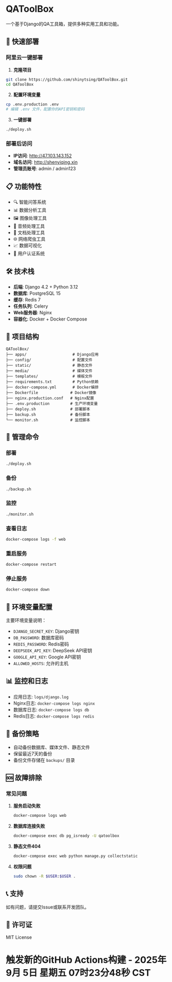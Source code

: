 # QAToolBox

一个基于Django的QA工具箱，提供多种实用工具和功能。

## 🚀 快速部署

### 阿里云一键部署

1. **克隆项目**
```bash
git clone https://github.com/shinytsing/QAToolBox.git
cd QAToolBox
```

2. **配置环境变量**
```bash
cp .env.production .env
# 编辑 .env 文件，配置你的API密钥和密码
```

3. **一键部署**
```bash
./deploy.sh
```

### 部署后访问

- **IP访问**: http://47.103.143.152
- **域名访问**: http://shenyiqing.xin
- **管理员账号**: admin / admin123

## 📋 功能特性

- 🔍 智能问答系统
- 📊 数据分析工具
- 🖼️ 图像处理工具
- 🎵 音频处理工具
- 📄 文档处理工具
- 🌐 网络爬虫工具
- 📈 数据可视化
- 🔐 用户认证系统

## 🛠️ 技术栈

- **后端**: Django 4.2 + Python 3.12
- **数据库**: PostgreSQL 15
- **缓存**: Redis 7
- **任务队列**: Celery
- **Web服务器**: Nginx
- **容器化**: Docker + Docker Compose

## 📁 项目结构

```
QAToolBox/
├── apps/                    # Django应用
├── config/                  # 配置文件
├── static/                  # 静态文件
├── media/                   # 媒体文件
├── templates/               # 模板文件
├── requirements.txt         # Python依赖
├── docker-compose.yml       # Docker编排
├── Dockerfile              # Docker镜像
├── nginx.production.conf   # Nginx配置
├── .env.production         # 生产环境变量
├── deploy.sh               # 部署脚本
├── backup.sh               # 备份脚本
└── monitor.sh              # 监控脚本
```

## 🔧 管理命令

### 部署
```bash
./deploy.sh
```

### 备份
```bash
./backup.sh
```

### 监控
```bash
./monitor.sh
```

### 查看日志
```bash
docker-compose logs -f web
```

### 重启服务
```bash
docker-compose restart
```

### 停止服务
```bash
docker-compose down
```

## 🔐 环境变量配置

主要环境变量说明：

- `DJANGO_SECRET_KEY`: Django密钥
- `DB_PASSWORD`: 数据库密码
- `REDIS_PASSWORD`: Redis密码
- `DEEPSEEK_API_KEY`: DeepSeek API密钥
- `GOOGLE_API_KEY`: Google API密钥
- `ALLOWED_HOSTS`: 允许的主机

## 📊 监控和日志

- 应用日志: `logs/django.log`
- Nginx日志: `docker-compose logs nginx`
- 数据库日志: `docker-compose logs db`
- Redis日志: `docker-compose logs redis`

## 🔄 备份策略

- 自动备份数据库、媒体文件、静态文件
- 保留最近7天的备份
- 备份文件存储在 `backups/` 目录

## 🆘 故障排除

### 常见问题

1. **服务启动失败**
   ```bash
   docker-compose logs web
   ```

2. **数据库连接失败**
   ```bash
   docker-compose exec db pg_isready -U qatoolbox
   ```

3. **静态文件404**
   ```bash
   docker-compose exec web python manage.py collectstatic
   ```

4. **权限问题**
   ```bash
   sudo chown -R $USER:$USER .
   ```

## 📞 支持

如有问题，请提交Issue或联系开发团队。

## 📄 许可证

MIT License
# 触发新的GitHub Actions构建 - 2025年 9月 5日 星期五 07时23分48秒 CST
